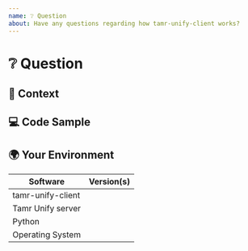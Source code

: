 ```yaml
---
name: ❔ Question
about: Have any questions regarding how tamr-unify-client works?
---
```


<!---
Thanks for filing an issue 😄 ! Before you submit, please read the following:

Search open/closed issues before submitting since someone might have asked the same thing before!
-->

# ❔ Question

<!--- Provide your question here -->

## 🔦 Context

<!--- How has this issue affected you? What are you trying to accomplish? -->

<!--- Providing context helps us come up with a solution that is most useful in the real world -->

## 💻 Code Sample

<!-- If you are seeing an error, please provide a code repository, gist or sample files to reproduce the issue -->

## 🌍 Your Environment

<!--- Include as many relevant details about the environment you are using -->

| Software          | Version(s) |
| ----------------- | ---------- |
| tamr-unify-client |
| Tamr Unify server |
| Python            |
| Operating System  |
